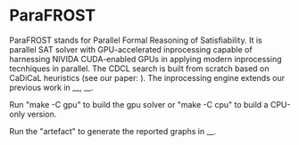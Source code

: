 # ParaFROST
ParaFROST stands for Parallel Formal Reasoning of Satisfiability. It is parallel SAT solver with GPU-accelerated inprocessing capable of harnessing NIVIDA CUDA-enabled GPUs in applying modern inprocessing tecnhiques in parallel. The CDCL search is built from scratch based on CaDiCaL heuristics (see our paper: ). The inprocessing engine extends our previous work in __, __.

Run "make -C gpu" to build the gpu solver or "make -C cpu" to build a CPU-only version.

Run the "artefact" to generate the reported graphs in __.

